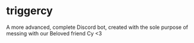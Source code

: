# triggercy
A more advanced, complete Discord bot, created with the sole purpose of messing with our Beloved friend Cy &lt;3
